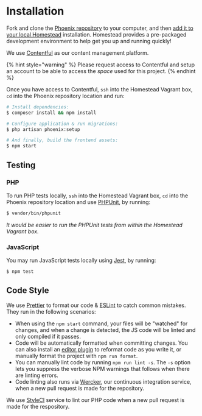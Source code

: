 # Installation

Fork and clone the [Phoenix repository](https://github.com/DoSomething/phoenix-next) to your computer, and then [add it to your local Homestead](https://github.com/DoSomething/communal-docs/tree/master/Homestead) installation. Homestead provides a pre-packaged development environment to help get you up and running quickly!

We use [Contentful](https://www.contentful.com/) as our content management platform.

{% hint style="warning" %}
Please request access to Contentful and setup an account to be able to access the _space_ used for this project.
{% endhint %}

Once you have access to Contentful, `ssh` into the Homestead Vagrant box, `cd` into the Phoenix repository location and run:

```bash
# Install dependencies:
$ composer install && npm install

# Configure application & run migrations:
$ php artisan phoenix:setup

# And finally, build the frontend assets:
$ npm start
```

## Testing

### PHP

To run PHP tests locally, `ssh` into the Homestead Vagrant box, `cd` into the Phoenix repository location and use [PHPUnit](https://github.com/sebastianbergmann/phpunit), by running:

```bash
$ vendor/bin/phpunit
```

_It would be easier to run the PHPUnit tests from within the Homestead Vagrant box._

### JavaScript

You may run JavaScript tests locally using [Jest](https://github.com/facebook/jest), by running:

```bash
$ npm test
```

## Code Style

We use [Prettier](https://prettier.io/) to format our code & [ESLint](http://eslint.org/) to catch common mistakes. They run in the following scenarios:

- When using the `npm start` command, your files will be "watched" for changes, and when a change is detected, the JS code will be linted and only compiled if it passes.
- Code will be automatically formatted when committing changes. You can also install an [editor plugin](https://prettier.io/docs/en/editors.html) to reformat code as you write it, or manually format the project with `npm run format`.
- You can manually lint code by running `npm run lint -s`. The `-s` option lets you suppress the verbose NPM warnings that follows when there are linting errors.
- Code linting also runs via [Wercker](http://www.wercker.com/), our continuous integration service, when a new pull request is made for the repository.

We use [StyleCI](https://styleci.io/repos/75642790) service to lint our PHP code when a new pull request is made for the respository.
